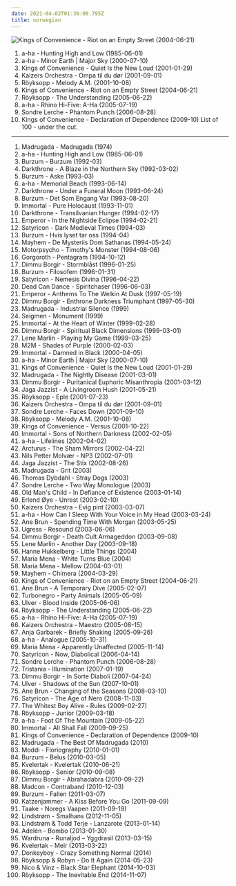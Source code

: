 ```yaml
---
date: 2021-04-02T01:30:00.795Z
title: norwegian
---
```

![Kings of Convenience - Riot on an Empty Street (2004-06-21)](https://img.discogs.com/qujVQnyyIoDNuPzQbRJ56YU_7ZM=/fit-in/600x607/filters:strip_icc():format(jpeg):mode_rgb():quality(90)/discogs-images/R-675181-1563564124-2088.jpeg.jpg "Kings of Convenience - Riot on an Empty Street (2004-06-21)")
1. <span title="#80_s">a-ha - Hunting High and Low (1985-06-01)</span>
2. <span title="#80_s #pop_rock_80">a-ha - Minor Earth | Major Sky (2000-07-10)</span>
3. <span title="#acoustic #indie_pop #indie">Kings of Convenience - Quiet Is the New Loud (2001-01-29)</span>
4. <span title="#norwegian #2001 #ompa">Kaizers Orchestra - Ompa til du dør (2001-09-01)</span>
5. <span title="#electronic #chillout">Röyksopp - Melody A.M. (2001-10-08)</span>
6. <span title="#indie #acoustic #norwegian">Kings of Convenience - Riot on an Empty Street (2004-06-21)</span>
7. <span title="#electronic">Röyksopp - The Understanding (2005-06-22)</span>
8. <span title="#norwegian #scandinavian #norway #noord_europa #noors #noorwegen">a-ha - Rhino Hi-Five: A-Ha (2005-07-19)</span>
9. <span title="#norwegian">Sondre Lerche - Phantom Punch (2006-08-28)</span>
10. <span title="#folk">Kings of Convenience - Declaration of Dependence (2009-10)</span>
List of 100 - under the cut.
<!-- more -->
-----
1. <span title="#norwegian">Madrugada - Madrugada (1974)</span>
2. <span title="#80_s">a-ha - Hunting High and Low (1985-06-01)</span>
3. <span title="#black_metal">Burzum - Burzum (1992-03)</span>
4. <span title="#black_metal">Darkthrone - A Blaze in the Northern Sky (1992-03-02)</span>
5. <span title="#black_metal">Burzum - Aske (1993-03)</span>
6. <span title="#pop #alternative_rock #norwegian">a-ha - Memorial Beach (1993-06-14)</span>
7. <span title="#black_metal">Darkthrone - Under a Funeral Moon (1993-06-24)</span>
8. <span title="#black_metal">Burzum - Det Som Engang Var (1993-08-20)</span>
9. <span title="#black_metal">Immortal - Pure Holocaust (1993-11-01)</span>
10. <span title="#black_metal">Darkthrone - Transilvanian Hunger (1994-02-17)</span>
11. <span title="#black_metal #symphonic_black_metal">Emperor - In the Nightside Eclipse (1994-02-21)</span>
12. <span title="#black_metal">Satyricon - Dark Medieval Times (1994-03)</span>
13. <span title="#black_metal #ambient_black_metal">Burzum - Hvis lyset tar oss (1994-04)</span>
14. <span title="#black_metal">Mayhem - De Mysteriis Dom Sathanas (1994-05-24)</span>
15. <span title="#rock">Motorpsycho - Timothy's Monster (1994-08-06)</span>
16. <span title="#black_metal">Gorgoroth - Pentagram (1994-10-12)</span>
17. <span title="#black_metal #symphonic_black_metal">Dimmu Borgir - Stormblåst (1996-01-25)</span>
18. <span title="#black_metal">Burzum - Filosofem (1996-01-31)</span>
19. <span title="#black_metal">Satyricon - Nemesis Divina (1996-04-22)</span>
20. <span title="#1996 #ambient #atmospheric #world_music #ethereal #folk #ethnic #4_ad">Dead Can Dance - Spiritchaser (1996-06-03)</span>
21. <span title="#black_metal #symphonic_black_metal">Emperor - Anthems To The Welkin At Dusk (1997-05-19)</span>
22. <span title="#symphonic_black_metal #black_metal">Dimmu Borgir - Enthrone Darkness Triumphant (1997-05-30)</span>
23. <span title="#indie">Madrugada - Industrial Silence (1999)</span>
24. <span title="#norwegian #approved #to_check_out #milestones #sleepless #favs_of_nocci #decent #gothcore #gothic_darkwave #handleliste #waahh_i_love_it #nice_and_dark #coming_summer_melancholy #darksky_fm">Seigmen - Monument (1999)</span>
25. <span title="#black_metal">Immortal - At the Heart of Winter (1999-02-28)</span>
26. <span title="#symphonic_black_metal #black_metal">Dimmu Borgir - Spiritual Black Dimensions (1999-03-01)</span>
27. <span title="#lene_marlin #pop">Lene Marlin - Playing My Game (1999-03-25)</span>
28. <span title="#2000 #pop #m_2_m">M2M - Shades of Purple (2000-02-03)</span>
29. <span title="#black_metal">Immortal - Damned in Black (2000-04-05)</span>
30. <span title="#80_s #pop_rock_80">a-ha - Minor Earth | Major Sky (2000-07-10)</span>
31. <span title="#acoustic #indie_pop #indie">Kings of Convenience - Quiet Is the New Loud (2001-01-29)</span>
32. <span title="#norwegian">Madrugada - The Nightly Disease (2001-03-01)</span>
33. <span title="#symphonic_black_metal #black_metal">Dimmu Borgir - Puritanical Euphoric Misanthropia (2001-03-12)</span>
34. <span title="#jazz #ninja_tune">Jaga Jazzist - A Livingroom Hush (2001-05-21)</span>
35. <span title="#electronica #royksopp_eple">Röyksopp - Eple (2001-07-23)</span>
36. <span title="#norwegian #2001 #ompa">Kaizers Orchestra - Ompa til du dør (2001-09-01)</span>
37. <span title="#indie_pop #pop #norwegian">Sondre Lerche - Faces Down (2001-09-10)</span>
38. <span title="#electronic #chillout">Röyksopp - Melody A.M. (2001-10-08)</span>
39. <span title="#indie_pop">Kings of Convenience - Versus (2001-10-22)</span>
40. <span title="#black_metal">Immortal - Sons of Northern Darkness (2002-02-05)</span>
41. <span title="#pop">a-ha - Lifelines (2002-04-02)</span>
42. <span title="#avant_garde_metal #progressive_metal">Arcturus - The Sham Mirrors (2002-04-22)</span>
43. <span title="#jazz #trumpet #nu_jazz #norwegian">Nils Petter Molvær - NP3 (2002-07-01)</span>
44. <span title="#jazz">Jaga Jazzist - The Stix (2002-08-26)</span>
45. <span title="#rock #norwegian">Madrugada - Grit (2003)</span>
46. <span title="#norwegian #scandinavian #melancholic #autumn #favorites_ever #skiver #albums_2 #maarts #music_to_drink_slowly">Thomas Dybdahl - Stray Dogs (2003)</span>
47. <span title="#singer_songwriter #albums_i_played_hell_out_of #two_way_monologue">Sondre Lerche - Two Way Monologue (2003)</span>
48. <span title="#black_metal #melodic_black_metal #symphonic_black_metal">Old Man's Child - In Defiance of Existence (2003-01-14)</span>
49. <span title="#electronic">Erlend Øye - Unrest (2003-02-10)</span>
50. <span title="#norwegian">Kaizers Orchestra - Evig pint (2003-03-07)</span>
51. <span title="#pop #80_s">a-ha - How Can I Sleep With Your Voice in My Head (2003-03-24)</span>
52. <span title="#folk #singer_songwriter #female_vocalists">Ane Brun - Spending Time With Morgan (2003-05-25)</span>
53. <span title="#2002 #electronic #trip_hop #norwegian #idm #trip_hop #breaks #english #xanbaldaio_baile">Ugress - Resound (2003-06-06)</span>
54. <span title="#symphonic_black_metal">Dimmu Borgir - Death Cult Armageddon (2003-09-08)</span>
55. <span title="#pop #another_day">Lene Marlin - Another Day (2003-09-18)</span>
56. <span title="#female_vocalists">Hanne Hukkelberg - Little Things (2004)</span>
57. <span title="#pop #singer_songwriter">Maria Mena - White Turns Blue (2004)</span>
58. <span title="#2004">Maria Mena - Mellow (2004-03-01)</span>
59. <span title="#black_metal">Mayhem - Chimera (2004-03-29)</span>
60. <span title="#indie #acoustic #norwegian">Kings of Convenience - Riot on an Empty Street (2004-06-21)</span>
61. <span title="#2005 #folk #norwegian">Ane Brun - A Temporary Dive (2005-02-07)</span>
62. <span title="#2005 #rock #punk_rock #death_punk #punk #hard_rock">Turbonegro - Party Animals (2005-05-09)</span>
63. <span title="#experimental #electronic #avant_garde #ambient">Ulver - Blood Inside (2005-06-06)</span>
64. <span title="#electronic">Röyksopp - The Understanding (2005-06-22)</span>
65. <span title="#norwegian #scandinavian #norway #noord_europa #noors #noorwegen">a-ha - Rhino Hi-Five: A-Ha (2005-07-19)</span>
66. <span title="#norwegian #2005 #rock">Kaizers Orchestra - Maestro (2005-08-15)</span>
67. <span title="#anja_garbarek">Anja Garbarek - Briefly Shaking (2005-09-26)</span>
68. <span title="#pop">a-ha - Analogue (2005-10-31)</span>
69. <span title="#pop">Maria Mena - Apparently Unaffected (2005-11-14)</span>
70. <span title="#black_metal">Satyricon - Now, Diabolical (2006-04-14)</span>
71. <span title="#norwegian">Sondre Lerche - Phantom Punch (2006-08-28)</span>
72. <span title="#gothic_metal">Tristania - Illumination (2007-01-19)</span>
73. <span title="#symphonic_black_metal #black_metal">Dimmu Borgir - In Sorte Diaboli (2007-04-24)</span>
74. <span title="#ambient #experimental">Ulver - Shadows of the Sun (2007-10-01)</span>
75. <span title="#singer_songwriter">Ane Brun - Changing of the Seasons (2008-03-10)</span>
76. <span title="#black_metal">Satyricon - The Age of Nero (2008-11-03)</span>
77. <span title="#2009 #indie">The Whitest Boy Alive - Rules (2009-02-27)</span>
78. <span title="#electronic #2009">Röyksopp - Junior (2009-03-18)</span>
79. <span title="#pop">a-ha - Foot Of The Mountain (2009-05-22)</span>
80. <span title="#black_metal">Immortal - All Shall Fall (2009-09-25)</span>
81. <span title="#folk">Kings of Convenience - Declaration of Dependence (2009-10)</span>
82. <span title="#singer_songwriter #norwegian #dark_ambient #madrugada">Madrugada - The Best Of Madrugada (2010)</span>
83. <span title="#indie #folk">Moddi - Floriography (2010-01-01)</span>
84. <span title="#black_metal #atmospheric_black_metal">Burzum - Belus (2010-03-05)</span>
85. <span title="#black_metal #2010 #black_n_roll">Kvelertak - Kvelertak (2010-06-21)</span>
86. <span title="#2010">Röyksopp - Senior (2010-09-08)</span>
87. <span title="#symphonic_black_metal #black_metal #symphonic_metal">Dimmu Borgir - Abrahadabra (2010-09-22)</span>
88. <span title="#rnb">Madcon - Contraband (2010-12-03)</span>
89. <span title="#black_metal #atmospheric_black_metal #2011">Burzum - Fallen (2011-03-07)</span>
90. <span title="#folk #cabaret">Katzenjammer - A Kiss Before You Go (2011-09-09)</span>
91. <span title="#black_metal #norwegian_black_metal">Taake - Noregs Vaapen (2011-09-19)</span>
92. <span title="#2012">Lindstrøm - Smalhans (2012-11-05)</span>
93. <span title="#2013 #electronic #norwegian #10_s #oslo #olsen">Lindstrøm & Todd Terje - Lanzarote (2013-01-14)</span>
94. <span title="#norwegian">Adelén - Bombo (2013-01-30)</span>
95. <span title="#2013 #neofolk">Wardruna - Runaljod – Yggdrasil (2013-03-15)</span>
96. <span title="#2013 #hardcore">Kvelertak - Meir (2013-03-22)</span>
97. <span title="#2014 #pop #norwegian #norway #norge">Donkeyboy - Crazy Something Normal (2014)</span>
98. <span title="#2014">Röyksopp & Robyn - Do It Again (2014-05-23)</span>
99. <span title="#2014 #hip_hop #pop #norwegian #r_b #norway #norge">Nico & Vinz - Black Star Elephant (2014-10-03)</span>
100. <span title="#2014">Röyksopp - The Inevitable End (2014-11-07)</span>
